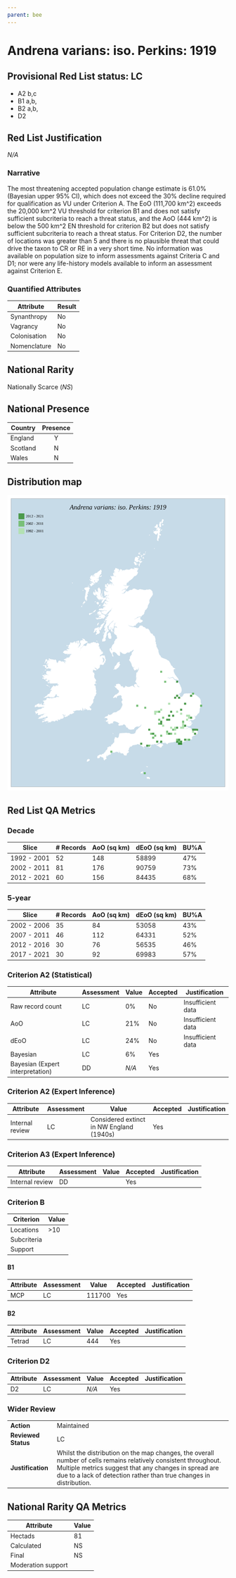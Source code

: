 ```yaml
---
parent: bee
---
```


# Andrena varians: iso. Perkins: 1919

## Provisional Red List status: LC
- A2 b,c
- B1 a,b, 
- B2 a,b, 
- D2

## Red List Justification
*N/A*
### Narrative


The most threatening accepted population change estimate is 61.0% (Bayesian upper 95% CI), which does not exceed the 30% decline required for qualification as VU under Criterion A. The EoO (111,700 km^2) exceeds the 20,000 km^2 VU threshold for criterion B1 and does not satisfy sufficient subcriteria to reach a threat status, and the AoO (444 km^2) is below the 500 km^2 EN threshold for criterion B2 but does not satisfy sufficient subcriteria to reach a threat status. For Criterion D2, the number of locations was greater than 5 and there is no plausible threat that could drive the taxon to CR or RE in a very short time. No information was available on population size to inform assessments against Criteria C and D1; nor were any life-history models available to inform an assessment against Criterion E.
### Quantified Attributes
|Attribute|Result|
|---|---|
|Synanthropy|No|
|Vagrancy|No|
|Colonisation|No|
|Nomenclature|No|


## National Rarity
Nationally Scarce (*NS*)

## National Presence
|Country|Presence
|---|:-:|
|England|Y|
|Scotland|N|
|Wales|N|


## Distribution map
![](../map/68.svg)

## Red List QA Metrics
### Decade
| Slice | # Records | AoO (sq km) | dEoO (sq km) |BU%A |
|---|---|---|---|---|
|1992 - 2001|52|148|58899|47%|
|2002 - 2011|81|176|90759|73%|
|2012 - 2021|60|156|84435|68%|
### 5-year
| Slice | # Records | AoO (sq km) | dEoO (sq km) |BU%A |
|---|---|---|---|---|
|2002 - 2006|35|84|53058|43%|
|2007 - 2011|46|112|64331|52%|
|2012 - 2016|30|76|56535|46%|
|2017 - 2021|30|92|69983|57%|
### Criterion A2 (Statistical)
|Attribute|Assessment|Value|Accepted|Justification
|---|---|---|---|---|
|Raw record count|LC|0%|No|Insufficient data|
|AoO|LC|21%|No|Insufficient data|
|dEoO|LC|24%|No|Insufficient data|
|Bayesian|LC|6%|Yes||
|Bayesian (Expert interpretation)|DD|*N/A*|Yes||
### Criterion A2 (Expert Inference)
|Attribute|Assessment|Value|Accepted|Justification
|---|---|---|---|---|
|Internal review|LC|Considered extinct in NW England (1940s)|Yes||
### Criterion A3 (Expert Inference)
|Attribute|Assessment|Value|Accepted|Justification
|---|---|---|---|---|
|Internal review|DD||Yes||
### Criterion B
|Criterion| Value|
|---|---|
|Locations|>10|
|Subcriteria||
|Support||
#### B1
|Attribute|Assessment|Value|Accepted|Justification
|---|---|---|---|---|
|MCP|LC|111700|Yes||
#### B2
|Attribute|Assessment|Value|Accepted|Justification
|---|---|---|---|---|
|Tetrad|LC|444|Yes||
### Criterion D2
|Attribute|Assessment|Value|Accepted|Justification
|---|---|---|---|---|
|D2|LC|*N/A*|Yes||
### Wider Review
|  |  |
|---|---|
|**Action**|Maintained|
|**Reviewed Status**|LC|
|**Justification**|Whilst the distribution on the map changes, the overall number of cells remains relatively consistent throughout. Multiple metrics suggest that any changes in spread are due to a lack of detection rather than true changes in distribution.|


## National Rarity QA Metrics
|Attribute|Value|
|---|---|
|Hectads|81|
|Calculated|NS|
|Final|NS|
|Moderation support||


